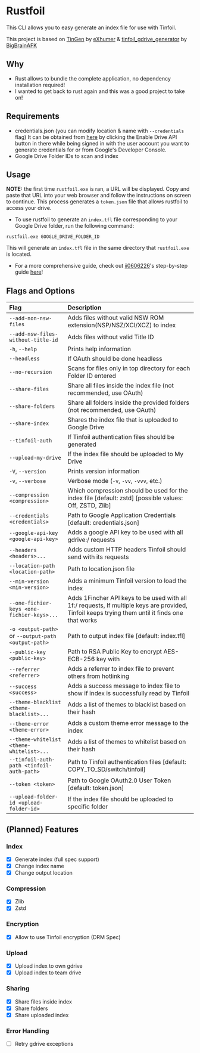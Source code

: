 # Rustfoil

This CLI allows you to easy generate an index file for use with Tinfoil.

This project is based on [TinGen](https://github.com/eXhumer/TinGen) by [eXhumer](https://github.com/eXhumer) & [tinfoil_gdrive_generator](https://github.com/BigBrainAFK/tinfoil_gdrive_generator/) by [BigBrainAFK](https://github.com/BigBrainAFK) 

## Why

- Rust allows to bundle the complete application, no dependency installation required!
- I wanted to get back to rust again and this was a good project to take on!

## Requirements

- credentials.json (you can modify location & name with `--credentials` flag) It can be obtained from [here](https://developers.google.com/drive/api/v3/quickstart/python) by clicking the Enable Drive API button in there while being signed in with the user account you want to generate credentials for or from Google's Developer Console.
- Google Drive Folder IDs to scan and index

## Usage

**NOTE:** the first time `rustfoil.exe` is ran, a URL will be displayed. Copy and paste that URL into your web browser and follow the instructions on screen to continue. This process generates a `token.json` file that allows rustfoil to access your drive.

- To use rustfoil to generate an `index.tfl` file corresponding to your Google Drive folder, run the following command:

```
rustfoil.exe GOOGLE_DRIVE_FOLDER_ID
```

This will generate an `index.tfl` file in the same directory that `rustfoil.exe` is located.

- For a more comprehensive guide, check out [ii0606226](https://github.com/ii0606226)'s step-by-step guide [here](https://ii0606226.github.io/gdrive-compendium/rustfoil-steps)!

## Flags and Options

Flag | Description
:--- | :---
`--add-non-nsw-files` | Adds files without valid NSW ROM extension(NSP/NSZ/XCI/XCZ) to index
`--add-nsw-files-without-title-id` | Adds files without valid Title ID
`-h`, `--help` | Prints help information
`--headless` | If OAuth should be done headless
`--no-recursion` | Scans for files only in top directory for each Folder ID entered
`--share-files` | Share all files inside the index file (not recommended, use OAuth)
`--share-folders` | Share all folders inside the provided folders (not recommended, use OAuth)
`--share-index` | Shares the index file that is uploaded to Google Drive
`--tinfoil-auth` | If Tinfoil authentication files should be generated
`--upload-my-drive` | If the index file should be uploaded to My Drive
`-V`, `--version` | Prints version information
`-v`, `--verbose` | Verbose mode (`-v`, `-vv`, `-vvv`, etc.)
`--compression <compression>` | Which compression should be used for the index file [default: zstd]  [possible values: Off, ZSTD, Zlib]
`--credentials <credentials>` | Path to Google Application Credentials [default: credentials.json]
`--google-api-key <google-api-key>` | Adds a google API key to be used with all gdrive:/ requests
`--headers <headers>...` | Adds custom HTTP headers Tinfoil should send with its requests
`--location-path <location-path>` | Path to location.json file
`--min-version <min-version>` | Adds a minimum Tinfoil version to load the index
`--one-fichier-keys <one-fichier-keys>...` | Adds 1Fincher API keys to be used with all 1f:/ requests, If multiple keys are provided, Tinfoil keeps trying them until it finds one that works
`-o <output-path>` or `--output-path <output-path>` | Path to output index file [default: index.tfl]
`--public-key <public-key>` | Path to RSA Public Key to encrypt AES-ECB-256 key with
`--referrer <referrer>` | Adds a referrer to index file to prevent others from hotlinking
`--success <success>` | Adds a success message to index file to show if index is successfully read by Tinfoil
`--theme-blacklist <theme-blacklist>...` | Adds a list of themes to blacklist based on their hash
`--theme-error <theme-error>` | Adds a custom theme error message to the index
`--theme-whitelist <theme-whitelist>...` | Adds a list of themes to whitelist based on their hash
`--tinfoil-auth-path <tinfoil-auth-path>` | Path to Tinfoil authentication files [default: COPY_TO_SD/switch/tinfoil]
`--token <token>` | Path to Google OAuth2.0 User Token [default: token.json]
`--upload-folder-id <upload-folder-id>` | If the index file should be uploaded to specific folder

## (Planned) Features

### Index

- [x] Generate index (full spec support)
- [x] Change index name
- [x] Change output location

### Compression

- [x] Zlib
- [x] Zstd

### Encryption

- [x] Allow to use Tinfoil encryption (DRM Spec)

### Upload 

- [x] Upload index to own gdrive
- [x] Upload index to team drive

### Sharing

- [x] Share files inside index
- [x] Share folders
- [x] Share uploaded index

### Error Handling

- [ ] Retry gdrive exceptions
